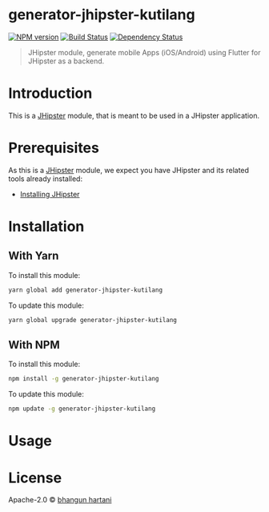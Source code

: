 # generator-jhipster-kutilang
[![NPM version][npm-image]][npm-url] [![Build Status][travis-image]][travis-url] [![Dependency Status][daviddm-image]][daviddm-url]
> JHipster module, generate mobile Apps (iOS/Android) using Flutter for JHipster as a backend.

# Introduction

This is a [JHipster](http://jhipster.github.io/) module, that is meant to be used in a JHipster application.

# Prerequisites

As this is a [JHipster](http://jhipster.github.io/) module, we expect you have JHipster and its related tools already installed:

- [Installing JHipster](https://jhipster.github.io/installation.html)

# Installation

## With Yarn

To install this module:

```bash
yarn global add generator-jhipster-kutilang
```

To update this module:

```bash
yarn global upgrade generator-jhipster-kutilang
```

## With NPM

To install this module:

```bash
npm install -g generator-jhipster-kutilang
```

To update this module:

```bash
npm update -g generator-jhipster-kutilang
```

# Usage

# License

Apache-2.0 © [bhangun hartani](https://bhangun.blogspot.com)


[npm-image]: https://img.shields.io/npm/v/generator-jhipster-kutilang.svg
[npm-url]: https://npmjs.org/package/generator-jhipster-kutilang
[travis-image]: https://travis-ci.org/bhangun/generator-jhipster-kutilang.svg?branch=master
[travis-url]: https://travis-ci.org/bhangun/generator-jhipster-kutilang
[daviddm-image]: https://david-dm.org/bhangun/generator-jhipster-kutilang.svg?theme=shields.io
[daviddm-url]: https://david-dm.org/bhangun/generator-jhipster-kutilang

